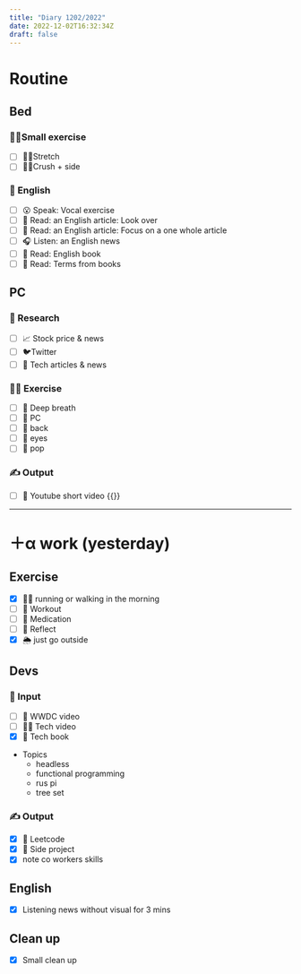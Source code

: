 ```yaml
---
title: "Diary 1202/2022"  
date: 2022-12-02T16:32:34Z
draft: false
---
```


# Routine

## Bed

### 🧘‍♀️Small exercise

- [ ]  🤸‍♂️Stretch
- [ ]  🧎‍♀️Crush + side

### 🏴󠁧󠁢󠁥󠁮󠁧󠁿 English

- [ ]  😮 Speak: Vocal exercise
- [ ]  📖 Read: an English article: Look over
- [ ]  📖 Read: an English article: Focus on a one whole article
- [ ]  🎧 Listen:  an English news
- [ ]  📖 Read: English book
- [ ]  📖 Read: Terms from books

## PC

### 👀 Research

- [ ]  📈 Stock price & news
- [ ]  🐦Twitter
- [ ]  👾 Tech articles & news

### 🧘‍♀️ Exercise

- [ ]  🧘 Deep breath
- [ ]  🧘 PC
- [ ]  🙆 back
- [ ]  🧐 eyes
- [ ]  🕺 pop

### ✍️ Output

- [ ]  🎥 Youtube short video {{<youtube >}}

---

# ＋α work (yesterday)

## Exercise

- [x]  🏃‍♀️ running or walking in the morning
- [ ]  💪 Workout
- [ ]  🧘 Medication
- [ ]  🧘 Reflect
- [x]  🌦 just go outside

## Devs

### 👀 Input

- [ ]  🍏 WWDC video
- [ ]  👩‍💻 Tech video
- [x]  📗 Tech book
- Topics
    - headless
    - functional programming
    - rus pi
    - tree set

### ✍️ Output

- [x]  🎲 Leetcode
- [x]  👾 Side project
- [x]  note co workers skills

## English

- [x]  Listening news without visual for 3 mins

## Clean up

- [x]  Small clean up